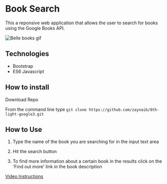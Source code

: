 # Book Search

This a reponsive web application that allows the user to search for books using the Google Books API.

![Belle books gif](https://media.giphy.com/media/toSMxU7Mguxnq/giphy.gif)

## Technologies

* Bootstrap
* ES6 Javascript

## How to install

Download Repo

From the command line type `git clone https://github.com/zaynaib/8th-light-google3.git `

## How to Use

1.  Type the name of the book you are searching for in the input text area

2. Hit the search button

3. To find more information about a certain book in the results click on the 'Find out more' link in the book description

[Video Instructions](https://drive.google.com/file/d/1gsrrUsQjBaUr4esFpxcHcm9mNYEeT0rN/view)